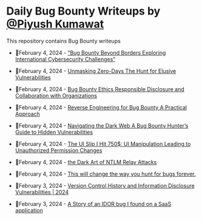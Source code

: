 # Daily Bug Bounty Writeups by [@Piyush Kumawat](https://twitter.com/piyush_supiy) 
This repository contains Bug Bounty writeups

<!-- BLOG-POST-LIST:START -->
 - 💯February 4, 2024 - [“Bug Bounty Beyond Borders Exploring International Cybersecurity Challenges”](https://medium.com/@Land2Cyber/bug-bounty-beyond-borders-exploring-international-cybersecurity-challenges-409b16ee3403?source=rss------bug_bounty-5) 

 - 💯February 4, 2024 - [Unmasking Zero-Days The Hunt for Elusive Vulnerabilities](https://medium.com/@Land2Cyber/unmasking-zero-days-the-hunt-for-elusive-vulnerabilities-86e41d785097?source=rss------bug_bounty-5) 

 - 💯February 4, 2024 - [Bug Bounty Ethics Responsible Disclosure and Collaboration with Organizations](https://medium.com/@Land2Cyber/bug-bounty-ethics-responsible-disclosure-and-collaboration-with-organizations-3d5f07c1320b?source=rss------bug_bounty-5) 

 - 💯February 4, 2024 - [Reverse Engineering for Bug Bounty A Practical Approach](https://medium.com/@Land2Cyber/reverse-engineering-for-bug-bounty-a-practical-approach-82d5746f5829?source=rss------bug_bounty-5) 

 - 💯February 4, 2024 - [Navigating the Dark Web A Bug Bounty Hunter’s Guide to Hidden Vulnerabilities](https://medium.com/@Land2Cyber/navigating-the-dark-web-a-bug-bounty-hunters-guide-to-hidden-vulnerabilities-1c5ef7dcf045?source=rss------bug_bounty-5) 

 - 💯February 4, 2024 - [The UI Slip I Hit 750$: UI Manipulation Leading to Unauthorized Permission Changes](https://medium.com/@a13h1/the-ui-slip-i-hit-750-ui-manipulation-leading-to-unauthorized-permission-changes-d65621d8dd96?source=rss------bug_bounty-5) 

 - 💯February 4, 2024 - [the Dark Art of NTLM Relay Attacks](https://medium.com/@paritoshblogs/the-dark-art-of-ntlm-relay-attacks-5a55cfb95b37?source=rss------bug_bounty-5) 

 - 💯February 4, 2024 - [This will change the way you hunt for bugs forever.](https://medium.com/@deadoverflow/this-will-change-the-way-you-hunt-for-bugs-forever-6111f59b4e8b?source=rss------bug_bounty-5) 

 - 💯February 3, 2024 - [Version Control History and Information Disclosure Vulnerabilities | 2024](https://cyberw1ng.medium.com/version-control-history-and-information-disclosure-vulnerabilities-2024-3649060333bb?source=rss------bug_bounty-5) 

 - 💯February 3, 2024 - [A Story of an IDOR bug I found on a SaaS application](https://medium.com/@duncanochieng682/a-story-of-an-idor-bug-i-found-on-a-saas-application-28fa65907bfd?source=rss------bug_bounty-5) 
<!-- BLOG-POST-LIST:END -->
